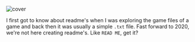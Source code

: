 ![cover](https://user-images.githubusercontent.com/24220261/99840059-d6448880-2b91-11eb-82d7-05e99423170b.png)  

I first got to know about readme's when I was exploring the game files of a game and back then it was usually a simple `.txt` file. Fast forward to 2020, we're not here creating readme's. Like `READ ME`, get it?
